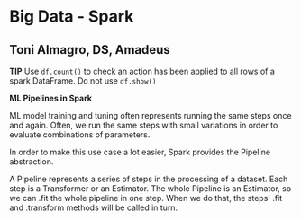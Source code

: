 # Big Data - Spark 
## Toni Almagro, DS, Amadeus

**TIP** Use ```df.count()``` to check an action has been applied to all rows of a spark DataFrame. Do not use ```df.show()```

**ML Pipelines in Spark**

ML model training and tuning often represents running the same steps once and again. Often, we run the same steps with small variations in order to evaluate combinations of parameters.

In order to make this use case a lot easier, Spark provides the Pipeline abstraction.

A Pipeline represents a series of steps in the processing of a dataset. Each step is a Transformer or an Estimator. The whole Pipeline is an Estimator, so we can .fit the whole pipeline in one step. When we do that, the steps' .fit and .transform methods will be called in turn.
